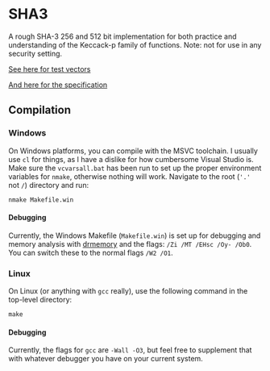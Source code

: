
# SHA3

A rough SHA-3 256 and 512 bit implementation for both practice and understanding of the Keccack-p family of functions. Note: not for use in any security setting.

[See here for test vectors](http://csrc.nist.gov/groups/STM/cavp/index.html)

[And here for the specification](http://nvlpubs.nist.gov/nistpubs/FIPS/NIST.FIPS.202.pdf)

## Compilation

### Windows

On Windows platforms, you can compile with the MSVC toolchain. I usually use `cl` for things, as I have a dislike for how cumbersome Visual Studio is. Make sure the `vcvarsall.bat` has been run to set up the proper environment variables for `nmake`, otherwise nothing will work. Navigate to the root (`'.'` not `/`) directory and run:

```
nmake Makefile.win
```

#### Debugging

Currently, the Windows Makefile (`Makefile.win`) is set up for debugging and memory analysis with [drmemory](http://drmemory.org/) and the flags: `/Zi /MT /EHsc /Oy- /Ob0`. You can switch these to the normal flags `/W2 /O1`.

### Linux

On Linux (or anything with `gcc` really), use the following command in the top-level directory:

```
make
```

#### Debugging

Currently, the flags for `gcc` are `-Wall -O3`, but feel free to supplement that with whatever debugger you have on your current system.

